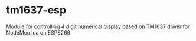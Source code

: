 # tm1637-esp
Module for controlling 4 digit numerical display based on TM1637 driver for NodeMcu lua on ESP8266
